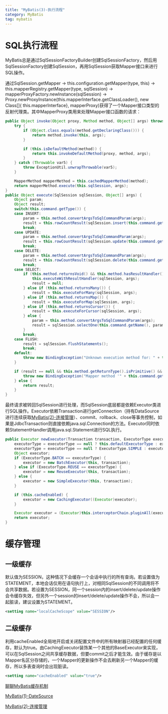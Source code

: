```yaml
---
title: "MyBatis(3)-执行流程"
category: MyBatis
tag: mybatis
---
```

# SQL执行流程 #
MyBatis总是通过SqlSessionFactoryBuilder创建SqlSessionFactory，然后用SqlSessionFactory创建SqlSession，再用SqlSession获取Mapper接口来进行SQL操作。

通过SqlSession.getMapper -> this.configuration.getMapper(type, this) -> this.mapperRegistry.getMapper(type, sqlSession) -> mapperProxyFactory.newInstance(sqlSession) -> Proxy.newProxyInstance(this.mapperInterface.getClassLoader(), new Class[]{ this.mapperInterface}, mapperProxy)获得了一个Mapper接口类型的反射代理类。其中MapperProxy类用来处理Mapper接口函数的请求：
```java
public Object invoke(Object proxy, Method method, Object[] args) throws Throwable {
    try {
        if (Object.class.equals(method.getDeclaringClass())) {
            return method.invoke(this, args);
        }

        if (this.isDefaultMethod(method)) {
            return this.invokeDefaultMethod(proxy, method, args);
        }
    } catch (Throwable var5) {
        throw ExceptionUtil.unwrapThrowable(var5);
    }

    MapperMethod mapperMethod = this.cachedMapperMethod(method);
    return mapperMethod.execute(this.sqlSession, args);
}
public Object execute(SqlSession sqlSession, Object[] args) {
    Object param;
    Object result;
    switch(this.command.getType()) {
    case INSERT:
        param = this.method.convertArgsToSqlCommandParam(args);
        result = this.rowCountResult(sqlSession.insert(this.command.getName(), param));
        break;
    case UPDATE:
        param = this.method.convertArgsToSqlCommandParam(args);
        result = this.rowCountResult(sqlSession.update(this.command.getName(), param));
        break;
    case DELETE:
        param = this.method.convertArgsToSqlCommandParam(args);
        result = this.rowCountResult(sqlSession.delete(this.command.getName(), param));
        break;
    case SELECT:
        if (this.method.returnsVoid() && this.method.hasResultHandler()) {
            this.executeWithResultHandler(sqlSession, args);
            result = null;
        } else if (this.method.returnsMany()) {
            result = this.executeForMany(sqlSession, args);
        } else if (this.method.returnsMap()) {
            result = this.executeForMap(sqlSession, args);
        } else if (this.method.returnsCursor()) {
            result = this.executeForCursor(sqlSession, args);
        } else {
            param = this.method.convertArgsToSqlCommandParam(args);
            result = sqlSession.selectOne(this.command.getName(), param);
        }
        break;
    case FLUSH:
        result = sqlSession.flushStatements();
        break;
    default:
        throw new BindingException("Unknown execution method for: " + this.command.getName());
    }

    if (result == null && this.method.getReturnType().isPrimitive() && !this.method.returnsVoid()) {
        throw new BindingException("Mapper method '" + this.command.getName() + " attempted to return null from a method with a primitive return type (" + this.method.getReturnType() + ").");
    } else {
        return result;
    }
}
```
最终请求被转回SqlSession进行处理，而SqlSession底层都是依赖Executor类进行SQL操作。Executor依赖Transaction进行getConnection（持有DataSource进行连续获取[MyBatis(2)-连接管理](https://leon-wtf.github.io/mybatis/2019/05/28/mybatis-2/)）、commit、rollback、close等事务控制，如果是JdbcTransaction则直接依赖java.sql.Connection的方法。Executor同时依赖StatementHandler调用java.sql.Statement进行SQL执行。
```java
public Executor newExecutor(Transaction transaction, ExecutorType executorType) {
    executorType = executorType == null ? this.defaultExecutorType : executorType;
    executorType = executorType == null ? ExecutorType.SIMPLE : executorType;
    Object executor;
    if (ExecutorType.BATCH == executorType) {
        executor = new BatchExecutor(this, transaction);
    } else if (ExecutorType.REUSE == executorType) {
        executor = new ReuseExecutor(this, transaction);
    } else {
        executor = new SimpleExecutor(this, transaction);
    }

    if (this.cacheEnabled) {
        executor = new CachingExecutor((Executor)executor);
    }

    Executor executor = (Executor)this.interceptorChain.pluginAll(executor);
    return executor;
}
```
# 缓存管理 #
## 一级缓存 ##
默认值为SESSION，这种情况下会缓存一个会话中执行的所有查询。若设置值为STATEMENT，本地会话仅用在语句执行上，对相同SqlSession的不同调用将不会共享数据。若设置为SESSION，同一个session内的insert/delete/update操作会令缓存失效，但另外一个session的insert/delete/update操作不会，所以会一起脏读，建议设置为STATEMENT。
```xml
<setting name="localCacheScope" value="SESSION"/>
```
## 二级缓存 ##
利用cacheEnabled全局地开启或关闭配置文件中的所有映射器已经配置的任何缓存，默认为true。由CachingExecutor装饰某一个其他的BaseExecutor来实现，可以在SqlSession之间共享缓存数据，但要commit之后才能生效。由于缓存是以Mapper名区分存储的，一个Mapper的更新操作不会去刷新另一个Mapper的缓存，所以多表查询时会出现脏读。
```xml
<setting name="cacheEnabled" value="true"/>
```
[聊聊MyBatis缓存机制](https://tech.meituan.com/2018/01/19/mybatis-cache.html)

[MyBatis(1)-DateSource](https://leon-wtf.github.io/mybatis/2019/05/27/mybatis-1/)

[MyBatis(2)-连接管理](https://leon-wtf.github.io/mybatis/2019/05/28/mybatis-2/)
